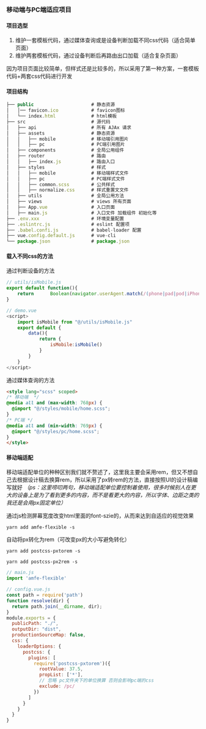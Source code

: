 ### 移动端与PC端适应项目

#### 项目选型

1. 维护一套模板代码，通过媒体查询或是设备判断加载不同css代码（适合简单页面）
2. 维护两套模板代码，通过设备判断后再路由出口加载（适合复杂页面）

因为项目页面比较简单，但样式还是比较多的，所以采用了第一种方案，一套模板代码+两套css代码进行开发

#### 项目结构

```js
├── public                     # 静态资源
│   │── favicon.ico            # favicon图标
│   └── index.html             # html模板
├── src                        # 源代码
│   ├── api                    # 所有 AJAx 请求
│   ├── assets                 # 静态资源
│   │   ├── mobile             # 移动端引用图片
│   │   ├── pc                 # PC端引用图片
│   ├── components             # 全局公用组件
│   ├── router                 # 路由
│   │   ├── index.js           # 路由入口
│   ├── styles                 # 样式
│   │   ├── mobile             # 移动端样式文件
│   │   ├── pc                 # PC端样式文件
│   │   ├── common.scss        # 公共样式
│   │   ├── normalize.css      # 样式重置文文件
│   ├── utils                  # 全局公用方法
│   ├── views                  # views 所有页面
│   ├── App.vue                # 入口页面
│   ├── main.js                # 入口文件 加载组件 初始化等
├── .env.xxx                   # 环境变量配置
├── .eslintrc.js               # eslint 配置项
├── .babel.confi.js            # babel-loader 配置
├── vue.config.default.js      # vue-cli 
└── package.json               # package.json
```



#### 载入不同css的方法

通过判断设备的方法

```js
// utils/isMobile.js
export default function(){
    return 		Boolean(navigator.userAgent.match(/(phone|pad|pod|iPhone|iPod|ios|iPad|Android|Mobile|BlackBerry|IEMobile|MQQBrowser|JUC|Fennec|wOSBrowser|BrowserNG|WebOS|Symbian|Windows Phone)/i))
}

```

```js
// demo.vue
<script>
    import isMobile from "@/utils/isMobile.js"
	export default {
    	data(){
        	return {
            	isMobile:isMobile()
        	}
    	}
	}
</script>
```

通过媒体查询的方法

```html
<style lang="scss" scoped>
/* 移动端  */
@media all and (max-width: 768px) {
  @import "@/styles/mobile/home.scss";
}
/* PC端 */
@media all and (min-width: 769px) {
  @import "@/styles/pc/home.scss";
}
</style>
```

#### 移动端适配

移动端适配单位的种种区别我们就不赘述了，这里我主要会采用rem，但又不想自己去根据设计稿去换算rem，所以采用了px转rem的方法，直接按照UI的设计稿编写就好 *（ps：这里唠叨两句，移动端适配单位要控制着使用，很多时候别人在更大的设备上是为了看到更多的内容，而不是看更大的内容，所以字体、边距之类的我还是会用px固定单位）*

通过js检测屏幕宽度改变html里面的font-szie的，从而来达到自适应的视觉效果 

`yarn add amfe-flexible -s`  	

自动将px转化为rem（可改变px的大小写避免转化）

`yarn add postcss-pxtorem -s`

`yarn add postcss-px2rem -s`

```js
// main.js
import 'amfe-flexible'
```

```js
// config.vue.js
const path = require('path')
function resolve(dir) {
  return path.join(__dirname, dir);
}
module.exports = {
  publicPath: "./",
  outputDir: "dist",
  productionSourceMap: false,
  css: {
    loaderOptions: {
      postcss: {
        plugins: [
          require('postcss-pxtorem')({
            rootValue: 37.5,
            propList: ['*'],
            // 忽略 pc文件夹下的单位换算 否则会影响pc端的css
            exclude: /pc/
          })
        ]
      }
    }
  }
}
```

